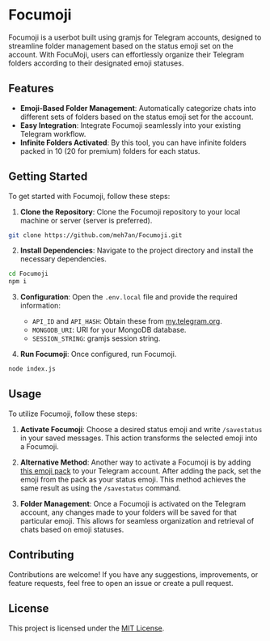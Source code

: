 # Focumoji

Focumoji is a userbot built using gramjs for Telegram accounts, designed to streamline folder management based on the status emoji set on the account. With FocuMoji, users can effortlessly organize their Telegram folders according to their designated emoji statuses.

## Features

- **Emoji-Based Folder Management**: Automatically categorize chats into different sets of folders based on the status emoji set for the account.
- **Easy Integration**: Integrate Focumoji seamlessly into your existing Telegram workflow.
- **Infinite Folders Activated**: By this tool, you can have infinite folders packed in 10 (20 for premium) folders for each status.

## Getting Started

To get started with Focumoji, follow these steps:

1. **Clone the Repository**: Clone the Focumoji repository to your local machine or server (server is preferred).

```bash
git clone https://github.com/meh7an/Focumoji.git
```

2. **Install Dependencies**: Navigate to the project directory and install the necessary dependencies.

```bash
cd Focumoji
npm i
```

3. **Configuration**: Open the `.env.local` file and provide the required information:

   - `API_ID` and `API_HASH`: Obtain these from [my.telegram.org](https://my.telegram.org).
   - `MONGODB_URI`: URI for your MongoDB database.
   - `SESSION_STRING`: gramjs session string.

4. **Run Focumoji**: Once configured, run Focumoji.

```bash
node index.js
```

## Usage

To utilize Focumoji, follow these steps:

1. **Activate Focumoji**: Choose a desired status emoji and write `/savestatus` in your saved messages. This action transforms the selected emoji into a Focumoji.

2. **Alternative Method**: Another way to activate a Focumoji is by adding [this emoji pack](https://t.me/addemoji/ApplyFocus) to your Telegram account. After adding the pack, set the emoji from the pack as your status emoji. This method achieves the same result as using the `/savestatus` command.

3. **Folder Management**: Once a Focumoji is activated on the Telegram account, any changes made to your folders will be saved for that particular emoji. This allows for seamless organization and retrieval of chats based on emoji statuses.


## Contributing

Contributions are welcome! If you have any suggestions, improvements, or feature requests, feel free to open an issue or create a pull request.

## License

This project is licensed under the [MIT License](LICENSE).
